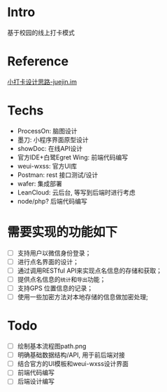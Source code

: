 # Intro
基于校园的线上打卡模式

# Reference
[小打卡设计思路-juejin.im](https://juejin.im/entry/59335860ac502e00689a82b5)

# Techs
* ProcessOn: 脑图设计
* 墨刀: 小程序界面原型设计
* showDoc: 在线API设计
* 官方IDE+白鹭Egret Wing: 前端代码编写
* weui-wxss: 官方UI库
* Postman: rest 接口测试/设计
* wafer: 集成部署
* LeanCloud: 云后台, 等写到后端时进行考虑
* node/php? 后端代码编写

# 需要实现的功能如下
* [ ] 支持用户以微信身份登录；
* [ ] 进行点名界面的设计；
* [ ] 通过调用RESTful API来实现点名信息的存储和获取；
* [ ] 提供点名信息的`统计`和`导出`功能；
* [ ] 支持GPS 位置信息的记录；
* [ ] 使用一些加密方法对本地存储的信息做加密处理;

# Todo
* [ ] 绘制基本流程图path.png
* [ ] 明确基础数据结构/API, 用于前后端对接
* [ ] 结合官方的UI模板和weui-wxss设计界面
* [ ] 前端代码编写
* [ ] 后端设计编写
